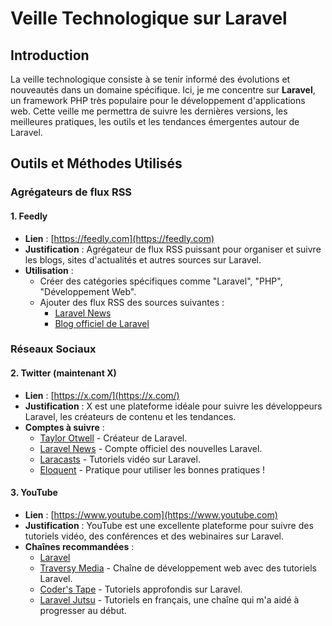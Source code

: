 # Veille Technologique sur Laravel

## Introduction

La veille technologique consiste à se tenir informé des évolutions et nouveautés dans un domaine spécifique. Ici, je me concentre sur **Laravel**, un framework PHP très populaire pour le développement d'applications web. Cette veille me permettra de suivre les dernières versions, les meilleures pratiques, les outils et les tendances émergentes autour de Laravel.

## Outils et Méthodes Utilisés

### Agrégateurs de flux RSS

#### 1. **Feedly**
   - **Lien** : [https://feedly.com](https://feedly.com)
   - **Justification** : Agrégateur de flux RSS puissant pour organiser et suivre les blogs, sites d'actualités et autres sources sur Laravel.
   - **Utilisation** :
     - Créer des catégories spécifiques comme "Laravel", "PHP", "Développement Web".
     - Ajouter des flux RSS des sources suivantes : 
       - [Laravel News](https://laravel-news.com/feed)
       - [Blog officiel de Laravel](https://blog.laravel.com/feed)

### Réseaux Sociaux

#### 2. **Twitter (maintenant X)**
   - **Lien** : [https://x.com/](https://x.com/)
   - **Justification** : X est une plateforme idéale pour suivre les développeurs Laravel, les créateurs de contenu et les tendances.
   - **Comptes à suivre** :
     - [Taylor Otwell](https://twitter.com/taylorotwell) - Créateur de Laravel.
     - [Laravel News](https://twitter.com/laravelnews) - Compte officiel des nouvelles Laravel.
     - [Laracasts](https://twitter.com/laracasts) - Tutoriels vidéo sur Laravel.
     - [Eloquent](https://x.com/LaravelEloquent) - Pratique pour utiliser les bonnes pratiques !

#### 3. **YouTube**
   - **Lien** : [https://www.youtube.com](https://www.youtube.com)
   - **Justification** : YouTube est une excellente plateforme pour suivre des tutoriels vidéo, des conférences et des webinaires sur Laravel.
   - **Chaînes recommandées** :
     - [Laravel](https://www.youtube.com/@Laravel)
     - [Traversy Media](https://www.youtube.com/c/TraversyMedia) - Chaîne de développement web avec des tutoriels Laravel.
     - [Coder's Tape](https://www.youtube.com/c/CodersTape) - Tutoriels approfondis sur Laravel.
     - [Laravel Jutsu](https://www.youtube.com/@LaravelJutsu/videos) - Tutoriels en français, une chaîne qui m'a aidé à progresser au début.
